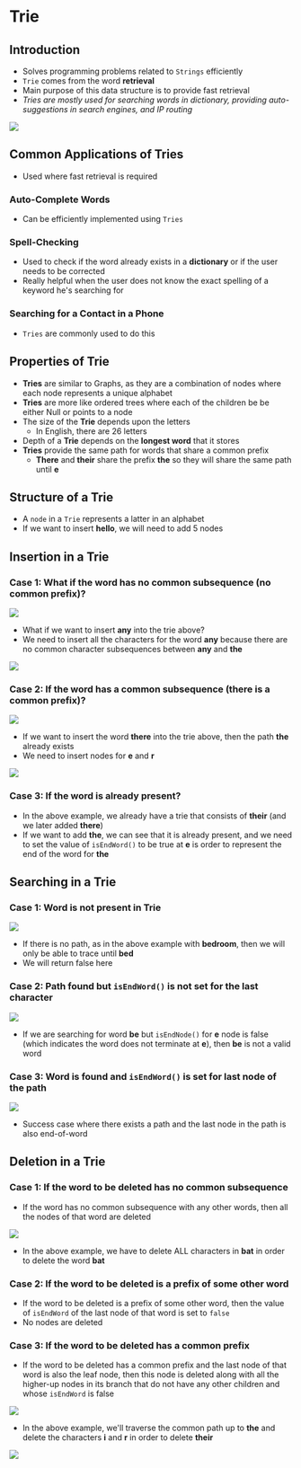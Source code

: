 # Trie

## Introduction

- Solves programming problems related to `Strings` efficiently
- `Trie` comes from the word **retrieval**
- Main purpose of this data structure is to provide fast retrieval
- *Tries are mostly used for searching words in dictionary, providing auto-suggestions in search engines, and IP routing*

![](../images/img_97.png)

## Common Applications of Tries

- Used where fast retrieval is required

### Auto-Complete Words

- Can be efficiently implemented using `Tries`

### Spell-Checking

- Used to check if the word already exists in a **dictionary** or if the user needs to be corrected
- Really helpful when the user does not know the exact spelling of a keyword he's searching for

### Searching for a Contact in a Phone

- `Tries` are commonly used to do this

## Properties of Trie

- **Tries** are similar to Graphs, as they are a combination of nodes where each node represents a unique alphabet
- **Tries** are more like ordered trees where each of the children be be either Null or points to a node
- The size of the **Trie** depends upon the letters
  - In English, there are 26 letters
- Depth of a **Trie** depends on the **longest word** that it stores
- **Tries** provide the same path for words that share a common prefix
  - **There** and **their** share the prefix **the** so they will share the same path until **e**

## Structure of a Trie

- A `node` in a `Trie` represents a latter in an alphabet
- If we want to insert **hello**, we will need to add 5 nodes

## Insertion in a Trie

### Case 1: What if the word has no common subsequence (no common prefix)?

![](../images/img_98.png)

- What if we want to insert **any** into the trie above?
- We need to insert all the characters for the word **any** because there are no common character subsequences between **any** and **the**

![](../images/img_99.png)

### Case 2: If the word has a common subsequence (there is a common prefix)?

![](../images/img_100.png)

- If we want to insert the word **there** into the trie above, then the path **the** already exists
- We need to insert nodes for **e** and **r**

![](../images/img_101.png)

### Case 3: If the word is already present?

- In the above example, we already have a trie that consists of **their** (and we later added **there**)
- If we want to add **the**, we can see that it is already present, and we need to set the value of `isEndWord()` to be true at **e** is order to represent the end of the word for **the**

## Searching in a Trie

### Case 1: Word is not present in Trie

![](../images/img_102.png)

- If there is no path, as in the above example with **bedroom**, then we will only be able to trace until **bed**
- We will return false here

### Case 2: Path found but `isEndWord()` is not set for the last character

![](../images/img_103.png)

- If we are searching for word **be** but `isEndNode()` for **e** node is false (which indicates the word does not terminate at **e**), then **be** is not a valid word

### Case 3: Word is found and `isEndWord()` is set for last node of the path

![](../images/img_104.png)

- Success case where there exists a path and the last node in the path is also end-of-word

## Deletion in a Trie

### Case 1: If the word to be deleted has no common subsequence

- If the word has no common subsequence with any other words, then all the nodes of that word are deleted

![](../images/img_105.png)

- In the above example, we have to delete ALL characters in **bat** in order to delete the word **bat**

### Case 2: If the word to be deleted is a prefix of some other word

- If the word to be deleted is a prefix of some other word, then the value of `isEndWord` of the last node of that word is set to `false`
- No nodes are deleted

### Case 3: If the word to be deleted has a common prefix

- If the word to be deleted has a common prefix and the last node of that word is also the leaf node, then this node is deleted along with all the higher-up nodes in its branch that do not have any other children and whose `isEndWord` is false

![](../images/img_106.png)

- In the above example, we'll traverse the common path up to **the** and delete the characters **i** and **r** in order to delete **their**

![](../images/img_107.png)